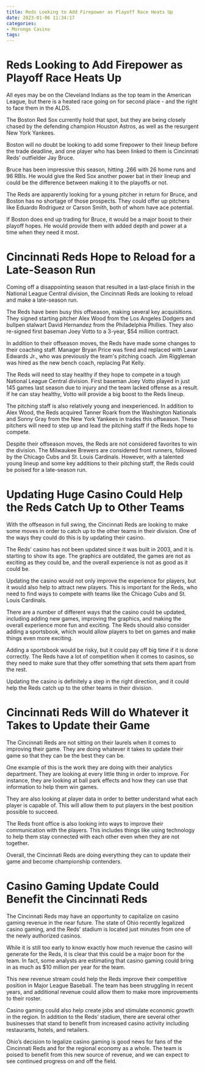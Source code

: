 ```yaml
---
title: Reds Looking to Add Firepower as Playoff Race Heats Up
date: 2023-01-06 11:34:17
categories:
- Morongo Casino
tags:
---
```



#  Reds Looking to Add Firepower as Playoff Race Heats Up

All eyes may be on the Cleveland Indians as the top team in the American League, but there is a heated race going on for second place - and the right to face them in the ALDS.

The Boston Red Sox currently hold that spot, but they are being closely chased by the defending champion Houston Astros, as well as the resurgent New York Yankees.

Boston will no doubt be looking to add some firepower to their lineup before the trade deadline, and one player who has been linked to them is Cincinnati Reds' outfielder Jay Bruce.

Bruce has been impressive this season, hitting .266 with 26 home runs and 96 RBIs. He would give the Red Sox another power bat in their lineup and could be the difference between making it to the playoffs or not.

The Reds are apparently looking for a young pitcher in return for Bruce, and Boston has no shortage of those prospects. They could offer up pitchers like Eduardo Rodriguez or Carson Smith, both of whom have ace potential.

If Boston does end up trading for Bruce, it would be a major boost to their playoff hopes. He would provide them with added depth and power at a time when they need it most.

#  Cincinnati Reds Hope to Reload for a Late-Season Run

Coming off a disappointing season that resulted in a last-place finish in the National League Central division, the Cincinnati Reds are looking to reload and make a late-season run.

The Reds have been busy this offseason, making several key acquisitions. They signed starting pitcher Alex Wood from the Los Angeles Dodgers and bullpen stalwart David Hernandez from the Philadelphia Phillies. They also re-signed first baseman Joey Votto to a 3-year, $54 million contract.

In addition to their offseason moves, the Reds have made some changes to their coaching staff. Manager Bryan Price was fired and replaced with Lavar Edwards Jr., who was previously the team's pitching coach. Jim Riggleman was hired as the new bench coach, replacing Pat Kelly.

The Reds will need to stay healthy if they hope to compete in a tough National League Central division. First baseman Joey Votto played in just 145 games last season due to injury and the team lacked offense as a result. If he can stay healthy, Votto will provide a big boost to the Reds lineup.

The pitching staff is also relatively young and inexperienced. In addition to Alex Wood, the Reds acquired Tanner Roark from the Washington Nationals and Sonny Gray from the New York Yankees in trades this offseason. These pitchers will need to step up and lead the pitching staff if the Reds hope to compete.

Despite their offseason moves, the Reds are not considered favorites to win the division. The Milwaukee Brewers are considered front runners, followed by the Chicago Cubs and St. Louis Cardinals. However, with a talented young lineup and some key additions to their pitching staff, the Reds could be poised for a late-season run.

#  Updating Huge Casino Could Help the Reds Catch Up to Other Teams

With the offseason in full swing, the Cincinnati Reds are looking to make some moves in order to catch up to the other teams in their division. One of the ways they could do this is by updating their casino.

The Reds’ casino has not been updated since it was built in 2003, and it is starting to show its age. The graphics are outdated, the games are not as exciting as they could be, and the overall experience is not as good as it could be.

Updating the casino would not only improve the experience for players, but it would also help to attract new players. This is important for the Reds, who need to find ways to compete with teams like the Chicago Cubs and St. Louis Cardinals.

There are a number of different ways that the casino could be updated, including adding new games, improving the graphics, and making the overall experience more fun and exciting. The Reds should also consider adding a sportsbook, which would allow players to bet on games and make things even more exciting.

Adding a sportsbook would be risky, but it could pay off big time if it is done correctly. The Reds have a lot of competition when it comes to casinos, so they need to make sure that they offer something that sets them apart from the rest.

Updating the casino is definitely a step in the right direction, and it could help the Reds catch up to the other teams in their division.

#  Cincinnati Reds Will do Whatever it Takes to Update their Game

The Cincinnati Reds are not sitting on their laurels when it comes to improving their game. They are doing whatever it takes to update their game so that they can be the best they can be.

One example of this is the work they are doing with their analytics department. They are looking at every little thing in order to improve. For instance, they are looking at ball park effects and how they can use that information to help them win games.

They are also looking at player data in order to better understand what each player is capable of. This will allow them to put players in the best position possible to succeed.

The Reds front office is also looking into ways to improve their communication with the players. This includes things like using technology to help them stay connected with each other even when they are not together.

Overall, the Cincinnati Reds are doing everything they can to update their game and become championship contenders.

#  Casino Gaming Update Could Benefit the Cincinnati Reds

The Cincinnati Reds may have an opportunity to capitalize on casino gaming revenue in the near future. The state of Ohio recently legalized casino gaming, and the Reds’ stadium is located just minutes from one of the newly authorized casinos.

While it is still too early to know exactly how much revenue the casino will generate for the Reds, it is clear that this could be a major boon for the team. In fact, some analysts are estimating that casino gaming could bring in as much as $10 million per year for the team.

This new revenue stream could help the Reds improve their competitive position in Major League Baseball. The team has been struggling in recent years, and additional revenue could allow them to make more improvements to their roster.

Casino gaming could also help create jobs and stimulate economic growth in the region. In addition to the Reds’ stadium, there are several other businesses that stand to benefit from increased casino activity including restaurants, hotels, and retailers.

Ohio’s decision to legalize casino gaming is good news for fans of the Cincinnati Reds and for the regional economy as a whole. The team is poised to benefit from this new source of revenue, and we can expect to see continued progress on and off the field.